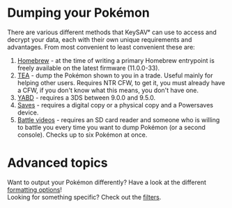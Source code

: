 # Dumping your Pokémon

There are various different methods that KeySAVᵉ can use to access and decrypt your data, each with their own unique requirements and advantages. From most convenient to least convenient these are:

  1. [Homebrew](/dumping/homebrew.md) - at the time of writing a primary Homebrew entrypoint is freely available on the latest firmware (11.0.0-33).
  2. [TEA](/dumping/tea.md) - dump the Pokémon shown to you in a trade. Useful mainly for helping other users. Requires NTR CFW, to get it, you must already have a CFW, if you don't know what this means, you don't have one.
  3. [YABD](/dumping/yabd.md) - requires a 3DS between 9.0.0 and 9.5.0.
  4. [Saves](/dumping/saves.md) - requires a digital copy  or a physical copy and a Powersaves device.
  5. [Battle videos](/dumping/battle-videos.md) - requires an SD card reader and someone who is willing to battle you every time you want to dump Pokémon (or a second console). Checks up to six Pokémon at once.

# Advanced topics

Want to output your Pokémon differently? Have a look at the different [formatting options](/formatting)!  
Looking for something specific? Check out the [filters](/filters).
